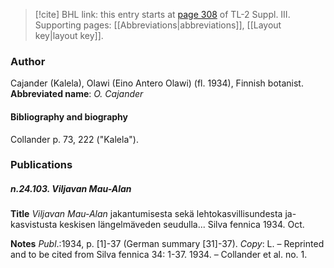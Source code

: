 > [!cite] BHL link: this entry starts at [page 308](https://www.biodiversitylibrary.org/page/33266615) of TL-2 Suppl. III.
> Supporting pages: [[Abbreviations|abbreviations]], [[Layout key|layout key]].

### Author

Cajander (Kalela), Olawi (Eino Antero Olawi) (fl. 1934), Finnish botanist. 
**Abbreviated name**: *O. Cajander*

#### Bibliography and biography

Collander p. 73, 222 ("Kalela").

### Publications

##### n.24.103. Viljavan Mau-Alan

**Title**
*Viljavan Mau-Alan* jakantumisesta sekä lehtokasvillisundesta ja-kasvistusta keskisen längelmäveden seudulla... Silva fennica 1934. Oct.

**Notes**
*Publ*.:1934, p. \[1\]-37 (German summary \[31\]-37). *Copy*: L. – Reprinted and to be cited from Silva fennica 34: 1-37. 1934. – Collander et al. no. 1.

